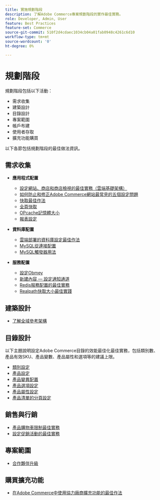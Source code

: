 ```yaml
---
title: 實施規劃階段
description: 了解Adobe Commerce專案規劃階段的實作最佳實務。
role: Developer, Admin, User
feature: Best Practices
feature-set: Commerce
source-git-commit: 510f2d4cdaec1034cb04a01fab0948c4261c6d10
workflow-type: tm+mt
source-wordcount: '0'
ht-degree: 0%

---
```



# 規劃階段

規劃階段包括以下活動：

- 需求收集
- 建築設計
- 目錄設計
- 專案範圍
- 帳戶布建
- 使用者存取
- 擴充功能購買

以下各節包括規劃階段的最佳做法資訊。

## 需求收集

- **應用程式配置**
   - [設定網站、商店和商店檢視的最佳實務（雲端基礎架構）](sites-stores-store-views.md)
   - [如何防止和修正Adobe Commerce網站最常見的五個設定問題](https://business.adobe.com/blog/how-to/usual-suspects-five-configuration-fixes-maximize-your-peak-sales)
   - [快取最佳作法](https://docs.magento.com/user-guide/system/cache-management.html#best-practices-for-caching)
   - [全頁快取](https://developer.adobe.com/commerce/php/development/cache/page/public-content/)
   - [OPcache記憶體大小](opcache-memory-size.md)
   - [報表設定](reporting-configuration.md)

- **資料庫配置**
   - [雲端部署的資料庫設定最佳作&#x200B;法](database-on-cloud.md)
   - [MySQL從連接配&#x200B;置](configure-mysql-slave-connection-on-cloud.md)
   - [MySQL觸發器用法](mysql-triggers-usage.md)

- **服務配置**
   - [設定Obmey](https://devdocs.magento.com/cloud/cdn/configure-fastly.html)
   - [新建內容 — 設定通知通道](https://devdocs.magento.com/cloud/project/new-relic.html#configure-notification-channels)
   - [Redis服務配置的最佳實&#x200B;務](redis-service-configuration.md)
   - [Realpath快取大小最佳實踐](realpath-cache-size.md)

## **建築設計**

<!--Asset not yet integrated
- [GRA Architecture examples](https://wiki.corp.adobe.com/x/kD4ykw)
-->
- [了解全域參考架構](../../../implementation-playbook/architecture/global-reference.md)

## **目錄設計**

以下主題說明設定Adobe Commerce目錄的效能最佳化最佳實務，包括類別數、產品有效SKU、產品變數、產品屬性和選項等的建議上限。

- [類別設定](category-limits.md)
- [產品設&#x200B;定](product-sku-limits.md)
- [產品變異配置](product-variations.md)
- [產品選項設定](product-options.md)
- [產品屬性設&#x200B;定](product-attributes-and-options.md)
- [產品清單的分頁設定](product-listing-pagination.md)

## **銷售與行銷**

- [產品購物車限制最佳實務&#x200B;](product-cart.md)
- [設定促銷活動的最佳實務](product-cart-promotions.md)

## **專案範圍**

- [合作夥伴升級](partner-escalation.md)

## **購買擴充功能**

- [在Adobe Commerce中使用協力廠商擴充功能的最佳作&#x200B;法](extensions.md)
